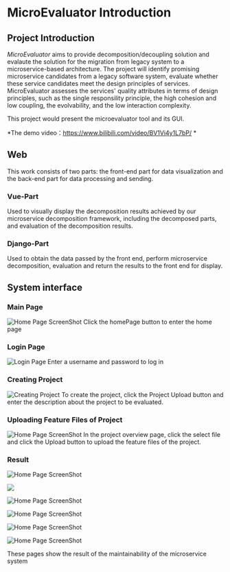 # MicroEvaluator Introduction

## Project Introduction

*MicroEvaluator* aims to provide decomposition/decoupling solution and evalaute the solution for the migration from legacy system to a microservice-based architecture. 
The project will identify promising microservice candidates from a legacy software system, evaluate whether these service candidates meet the design principles of services.
MicroEvaluator assesses  the services' quality attributes in terms of  design principles, such as  the single responsility principle, the high cohesion and low coupling, the evolvability, and the low interaction complexity.

This project would present the microevaluator tool and its GUI.

*The demo video：https://www.bilibili.com/video/BV1Vi4y1L7bP/ *

## Web

This work consists of two parts: the front-end part for data visualization and the back-end part for data processing and sending.

### Vue-Part

Used to visually display the decomposition results achieved by our microservice decomposition framework, including the decomposed parts, and evaluation of the decomposition results.

### Django-Part

Used to obtain the data passed by the front end, perform microservice decomposition, evaluation and return the results to the front end for display.

## System interface



### Main Page
![Home Page ScreenShot](./images/homepage.png)
Click the homePage button to enter the home page

### Login Page
![Login Page](./images/loginpage.png)
Enter a username and password to log in


### Creating Project
![Creating Project](./images/projectuploading.png)
To create the project, click the Project Upload button and enter the description about the project to be evaluated.

### Uploading Feature Files of Project
![Home Page ScreenShot](./images/projectoverview.png)
In the project overview page, click the select file and click the Upload button to upload the feature files of the project.

### Result
![Home Page ScreenShot](./images/functionality.png)

![](./images/functionality2.png)

![Home Page ScreenShot](./images/evaluation1.png)

![Home Page ScreenShot](./images/evaluation2.png)

![Home Page ScreenShot](./images/interactioncomplexity1.png)

![Home Page ScreenShot](./images/interactioncomplexity2.png)

These pages show the result of the maintainability of the microservice system
